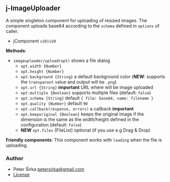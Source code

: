 ## j-ImageUploader

A simple singleton component for uploading of resized images. The component uploads base64 according to the `schema` defined in `options` of caller.

- jComponent `v19|v20`

__Methods__:

- `imageuploader/upload(opt)` shows a file dialog
	- `opt.width {Number}`
	- `opt.height {Number}`
	- `opt.background {String}` a default background color (__NEW__: supports the `transparent` value and output will be `.png`)
	- `opt.url {String}` __important__ URL where will be image uploaded
	- `opt.multiple {Boolean}` supports multiple files (default: `false`)
	- `opt.schema {String}` default `{ file: base64, name: filename }`
	- `opt.quality {Number}` default `90`
	- `opt.callback(response, errors)` a callback __important__
	- `opt.keeporiginal {Boolean}` keeps the original image if the dimension is the same as the width/height defined in the configuration (default: `false`)
	- __NEW__ `opt.files` {FileList} optional (if you use e.g Drag & Drop)

__Friendly components__:
This component works with `loading` when the file is uploading.

### Author

- Peter Širka <petersirka@gmail.com>
- [License](https://www.totaljs.com/license/)